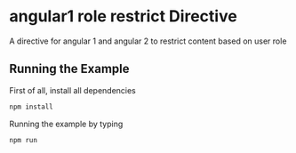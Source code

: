 # angular1 role restrict Directive
A directive for angular 1 and angular 2 to restrict content based on user role

## Running the Example
First of all, install all dependencies
```javascript
npm install
```
Running the example by typing
```javascript
npm run
```
